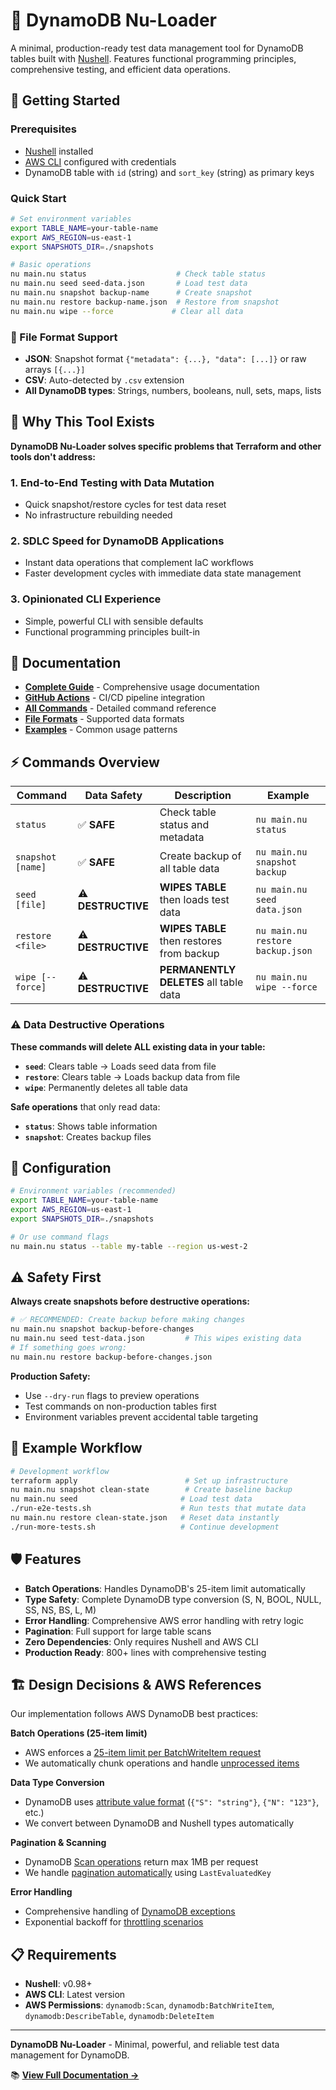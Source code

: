 # 🧩 DynamoDB Nu-Loader

A minimal, production-ready test data management tool for DynamoDB tables built with [Nushell](https://www.nushell.sh/). Features functional programming principles, comprehensive testing, and efficient data operations.

## 🚀 Getting Started

### Prerequisites
- [Nushell](https://www.nushell.sh/book/installation.html) installed
- [AWS CLI](https://aws.amazon.com/cli/) configured with credentials
- DynamoDB table with `id` (string) and `sort_key` (string) as primary keys

### Quick Start
```bash
# Set environment variables
export TABLE_NAME=your-table-name
export AWS_REGION=us-east-1
export SNAPSHOTS_DIR=./snapshots

# Basic operations
nu main.nu status                    # Check table status
nu main.nu seed seed-data.json       # Load test data
nu main.nu snapshot backup-name      # Create snapshot
nu main.nu restore backup-name.json  # Restore from snapshot
nu main.nu wipe --force             # Clear all data
```

### 📁 File Format Support
- **JSON**: Snapshot format `{"metadata": {...}, "data": [...]}` or raw arrays `[{...}]`
- **CSV**: Auto-detected by `.csv` extension
- **All DynamoDB types**: Strings, numbers, booleans, null, sets, maps, lists

## 🤔 Why This Tool Exists

**DynamoDB Nu-Loader solves specific problems that Terraform and other tools don't address:**

### 1. **End-to-End Testing with Data Mutation**
- Quick snapshot/restore cycles for test data reset
- No infrastructure rebuilding needed

### 2. **SDLC Speed for DynamoDB Applications** 
- Instant data operations that complement IaC workflows
- Faster development cycles with immediate data state management

### 3. **Opinionated CLI Experience**
- Simple, powerful CLI with sensible defaults
- Functional programming principles built-in

## 📖 Documentation

- **[Complete Guide](./docs/README.md)** - Comprehensive usage documentation
- **[GitHub Actions](./docs/github-actions.md)** - CI/CD pipeline integration
- **[All Commands](./docs/commands.md)** - Detailed command reference
- **[File Formats](./docs/formats.md)** - Supported data formats
- **[Examples](./docs/examples.md)** - Common usage patterns

## ⚡ Commands Overview

| Command | Data Safety | Description | Example |
|---------|-------------|-------------|---------|
| `status` | ✅ **SAFE** | Check table status and metadata | `nu main.nu status` |
| `snapshot [name]` | ✅ **SAFE** | Create backup of all table data | `nu main.nu snapshot backup` |
| `seed [file]` | ⚠️ **DESTRUCTIVE** | **WIPES TABLE** then loads test data | `nu main.nu seed data.json` |
| `restore <file>` | ⚠️ **DESTRUCTIVE** | **WIPES TABLE** then restores from backup | `nu main.nu restore backup.json` |
| `wipe [--force]` | ⚠️ **DESTRUCTIVE** | **PERMANENTLY DELETES** all table data | `nu main.nu wipe --force` |

### ⚠️ Data Destructive Operations

**These commands will delete ALL existing data in your table:**

- **`seed`**: Clears table → Loads seed data from file
- **`restore`**: Clears table → Loads backup data from file  
- **`wipe`**: Permanently deletes all table data

**Safe operations** that only read data:
- **`status`**: Shows table information
- **`snapshot`**: Creates backup files

## 🔧 Configuration

```bash
# Environment variables (recommended)
export TABLE_NAME=your-table-name
export AWS_REGION=us-east-1
export SNAPSHOTS_DIR=./snapshots

# Or use command flags
nu main.nu status --table my-table --region us-west-2
```

## ⚠️ Safety First

**Always create snapshots before destructive operations:**

```bash
# ✅ RECOMMENDED: Create backup before making changes
nu main.nu snapshot backup-before-changes
nu main.nu seed test-data.json         # This wipes existing data
# If something goes wrong:
nu main.nu restore backup-before-changes.json
```

**Production Safety:**
- Use `--dry-run` flags to preview operations
- Test commands on non-production tables first
- Environment variables prevent accidental table targeting

## 🎯 Example Workflow

```bash
# Development workflow
terraform apply                        # Set up infrastructure
nu main.nu snapshot clean-state        # Create baseline backup
nu main.nu seed                       # Load test data  
./run-e2e-tests.sh                    # Run tests that mutate data
nu main.nu restore clean-state.json   # Reset data instantly
./run-more-tests.sh                   # Continue development
```

## 🛡️ Features

- **Batch Operations**: Handles DynamoDB's 25-item limit automatically
- **Type Safety**: Complete DynamoDB type conversion (S, N, BOOL, NULL, SS, NS, BS, L, M)
- **Error Handling**: Comprehensive AWS error handling with retry logic
- **Pagination**: Full support for large table scans
- **Zero Dependencies**: Only requires Nushell and AWS CLI
- **Production Ready**: 800+ lines with comprehensive testing

## 🏗️ Design Decisions & AWS References

Our implementation follows AWS DynamoDB best practices:

**Batch Operations (25-item limit)**
- AWS enforces a [25-item limit per BatchWriteItem request](https://docs.aws.amazon.com/amazondynamodb/latest/APIReference/API_BatchWriteItem.html)
- We automatically chunk operations and handle [unprocessed items](https://docs.aws.amazon.com/amazondynamodb/latest/developerguide/Programming.Errors.html#Programming.Errors.BatchOperations)

**Data Type Conversion**
- DynamoDB uses [attribute value format](https://docs.aws.amazon.com/amazondynamodb/latest/APIReference/API_AttributeValue.html) (`{"S": "string"}`, `{"N": "123"}`, etc.)
- We convert between DynamoDB and Nushell types automatically

**Pagination & Scanning**
- DynamoDB [Scan operations](https://docs.aws.amazon.com/amazondynamodb/latest/developerguide/Scan.html) return max 1MB per request
- We handle [pagination automatically](https://docs.aws.amazon.com/amazondynamodb/latest/developerguide/Query.Pagination.html) using `LastEvaluatedKey`

**Error Handling**
- Comprehensive handling of [DynamoDB exceptions](https://docs.aws.amazon.com/amazondynamodb/latest/developerguide/Programming.Errors.html)
- Exponential backoff for [throttling scenarios](https://docs.aws.amazon.com/amazondynamodb/latest/developerguide/Programming.Errors.html#Programming.Errors.RetryAndBackoff)

## 📋 Requirements

- **Nushell**: v0.98+ 
- **AWS CLI**: Latest version
- **AWS Permissions**: `dynamodb:Scan`, `dynamodb:BatchWriteItem`, `dynamodb:DescribeTable`, `dynamodb:DeleteItem`

---

**DynamoDB Nu-Loader** - Minimal, powerful, and reliable test data management for DynamoDB.

📚 **[View Full Documentation →](./docs/README.md)**